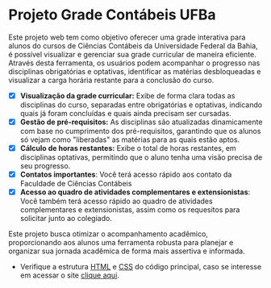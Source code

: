 # Projeto Grade Contábeis UFBa

Este projeto web tem como objetivo oferecer uma grade interativa para alunos do cursos de Ciências Contábeis da Universidade Federal da Bahia, é possível visualizar e gerenciar sua grade curricular de maneira eficiente. Através desta ferramenta, os usuários podem acompanhar o progresso nas disciplinas obrigatórias e optativas, identificar as matérias desbloqueadas e visualizar a carga horária restante para a conclusão do curso.

- [X] **Visualização da grade curricular:** Exibe de forma clara todas as disciplinas do curso, separadas entre obrigatórias e optativas, indicando quais já foram concluídas e quais ainda precisam ser cursadas.
- [X] **Gestão de pré-requisitos:** As disciplinas são atualizadas dinamicamente com base no cumprimento dos pré-requisitos, garantindo que os alunos só vejam como "liberadas" as matérias para as quais estão aptos.
- [X] **Cálculo de horas restantes:** Exibe o total de horas restantes, em disciplinas optativas, permitindo que o aluno tenha uma visão precisa de seu progresso.
- [X] **Contatos importantes**: Você terá acesso rápido aos contato da Faculdade de Ciências Contábeis
- [X] **Acesso ao quadro de atividades complementares e extensionistas**: Você também terá acesso rápido ao quadro de atividades complementares e extensionistas, assim como os requesitos para solicitar junto ao colegiado.

Este projeto busca otimizar o acompanhamento acadêmico, proporcionando aos alunos uma ferramenta robusta para planejar e organizar sua jornada acadêmica de forma mais assertiva e informada.
* Verifique a estrutura [HTML](https://github.com/reisleonardo/grade-contabeis-ufba/blob/main/index.html) e [CSS](https://github.com/reisleonardo/grade-contabeis-ufba/blob/main/style.css) do código principal, caso se interesse em acessar o site [clique aqui](https://reisleonardo.github.io/grade-contabeis-ufba/).
